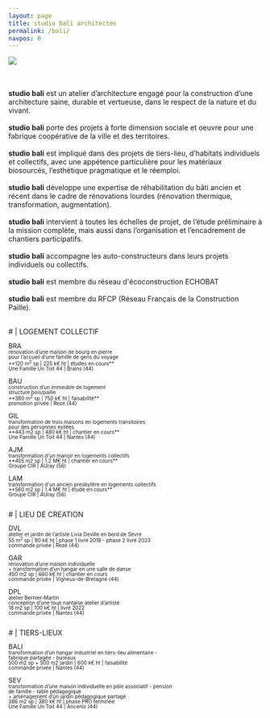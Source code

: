 ```yaml
---
layout: page
title: studio bali architectes 
permalink: /bali/
navpos: 0
---
```


<img class="col three right" src="{{site.baseurl}}/img/wBALI/photo1.jpg"> <br><br><br>

**studio bali** est un atelier d’architecture engagé pour la construction d’une architecture saine, durable et vertueuse, dans le respect de la nature et du vivant. <br><br>
**studio bali** porte des projets à forte dimension sociale et oeuvre pour une fabrique coopérative de la ville et des territoires.<br><br>
**studio bali** est impliqué dans des projets de tiers-lieu, d’habitats individuels et collectifs, avec une appétence particulière pour les matériaux biosourcés, l’esthétique pragmatique et le réemploi.<br><br>
**studio bali** développe une expertise de réhabilitation du bâti ancien et récent dans le cadre de rénovations lourdes (rénovation thermique, transformation, augmentation).<br><br>
**studio bali** intervient à toutes les échelles de projet, de l’étude préliminaire à la mission complète, mais aussi dans l’organisation et l’encadrement de chantiers participatifs.<br><br>
**studio bali** accompagne les auto-constructeurs dans leurs projets individuels ou collectifs.<br><br>
**studio bali** est membre du réseau d'écoconstruction ECHOBAT <br><br>
**studio bali** est membre du RFCP (Réseau Français de la Construction Paille).

<br>
# | LOGEMENT COLLECTIF

<p><div style="line-height:1;"><FONT size="2em"> BRA </FONT> <br>
<FONT size="1em">rénovation d’une maison de bourg en pierre<br>
pour l’accueil d’une famille de gens du voyage<br>
**120 m<sup>2</sup> sp | 225 k€ ht | études en cours** <br>
Une Famille Un Toit 44 | Brains (44) </FONT>

<p><div style="line-height:1;"><FONT size="2em"> BAU </FONT> <br>
<FONT size="1em">construction d’un immeuble de logement<br>
structure bois/paille<br>
**380 m<sup>2</sup> sp | 750 k€ ht | faisabilité**
<br>
promotion privée | Rezé (44) </FONT></div></p>

<p><div style="line-height:1;"><FONT size="2em"> GIL </FONT><br>
<FONT size="1em">transformation de trois maisons en logements transitoires<br>
pour des personnes exilées<br>
**443 m2 sp | 480 k€ ht | chantier en cours** <br>
Une Famille Un Toit 44 | Nantes (44) </FONT></div></p>

<p><div style="line-height:1;"><FONT size="2em"> AJM </FONT><br>
<FONT size="1em">transformation d'un manoir en logements collectifs<br>
**455 m2 sp | 1.2 M€ ht | chantier en cours** <br>
Groupe CIR | AUray (56) </FONT></div></p>

<p><div style="line-height:1;"><FONT size="2em"> LAM </FONT><br>
<FONT size="1em">transformation d'un ancien presbytère en logements collectifs<br>
**560 m2 sp | 1.4 M€ ht | étude en cours** <br>
Groupe CIR | AUray (56) </FONT></div></p>

<br>
# | LIEU DE CREATION

<p><div style="line-height:1;"><FONT size="2em"> DVL </FONT><br>
<FONT size="1em">atelier et jardin de l’artiste Livia Deville en bord de Sèvre<br>
55 m<sup>2</sup> sp | 90 k€ ht | phase 1 livré 2018 - phase 2 livré 2023<br>
commande privée | Rezé (44) </FONT></div></p>

<p><div style="line-height:1;"><FONT size="2em"> GAR </FONT><br>
<FONT size="1em">rénovation d’une maison individuelle<br>
+ transformation d’un hangar en une salle de danse<br>
450 m2 sp | 660 k€ ht | chantier en cours<br>
commande privée | Vigneux-de-Bretagne (44) </FONT></div></p>

<p><div style="line-height:1;"><FONT size="2em"> DPL </FONT><br>
<FONT size="1em">atelier Bernier-Martin<br>
conception d’une toue nantaise atelier d’artiste<br>
18 m2 sp | 100 k€ ht | livré 2022<br>
commande privée | Nantes (44) </FONT></div></p>

<br>
# | TIERS-LIEUX

<p><div style="line-height:1;"><FONT size="2em"> BALI </FONT><br>
<FONT size="1em">transformation d’un hangar industriel en tiers-lieu alimentaire -<br>
fabrique partagée - bureaux<br>
500 m2 sp + 500 m2 jardin | 600 k€ ht | faisabilité<br>
commande privée | Nantes (44) </FONT></div></p>

<p><div style="line-height:1;"><FONT size="2em"> SEV </FONT><br>
<FONT size="1em">transformation d’une maison individuelle en pôle associatif - pension<br>
de famille - table pédagogique<br>
+ aménagement d’un jardin pédagogique partagé<br>
386 m2 sp | 380 k€ ht | phase PRO terminée<br>
Une Famille Un Toit 44 | Ancenis (44) </FONT></div></p>
